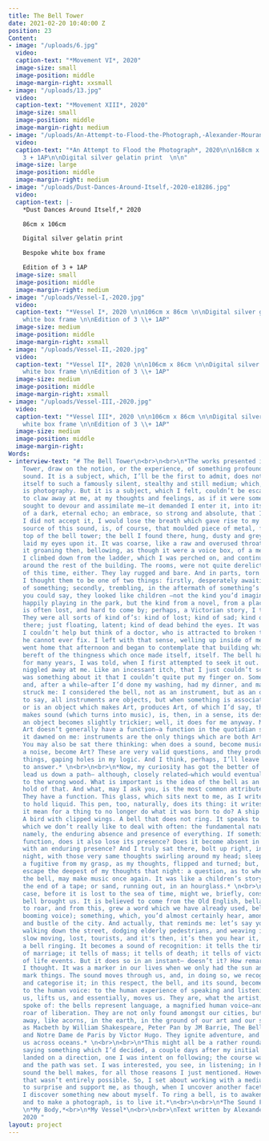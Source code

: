 ```yaml
---
title: The Bell Tower
date: 2021-02-20 10:40:00 Z
position: 23
Content:
- image: "/uploads/6.jpg"
  video: 
  caption-text: "*Movement VI*, 2020"
  image-size: small
  image-position: middle
  image-margin-right: xxsmall
- image: "/uploads/13.jpg"
  video: 
  caption-text: "*Movement XIII*, 2020"
  image-size: small
  image-position: middle
  image-margin-right: medium
- image: "/uploads/An-Attempt-to-Flood-the-Photograph,-Alexander-Mourant,-2020.jpg"
  video: 
  caption-text: "*An Attempt to Flood the Photograph*, 2020\n\n168cm x 116cm | Ed.
    3 + 1AP\n\nDigital silver gelatin print  \n\n"
  image-size: large
  image-position: middle
  image-margin-right: medium
- image: "/uploads/Dust-Dances-Around-Itself,-2020-e18286.jpg"
  video: 
  caption-text: |-
    *Dust Dances Around Itself,* 2020

    86cm x 106cm

    Digital silver gelatin print

    Bespoke white box frame

    Edition of 3 + 1AP
  image-size: small
  image-position: middle
  image-margin-right: medium
- image: "/uploads/Vessel-I,-2020.jpg"
  video: 
  caption-text: "*Vessel I*, 2020 \n\n106cm x 86cm \n\nDigital silver gelatin print\n\nBespoke
    white box frame \n\nEdition of 3 \\+ 1AP"
  image-size: medium
  image-position: middle
  image-margin-right: xsmall
- image: "/uploads/Vessel-II,-2020.jpg"
  video: 
  caption-text: "*Vessel II*, 2020 \n\n106cm x 86cm \n\nDigital silver gelatin print\n\nBespoke
    white box frame \n\nEdition of 3 \\+ 1AP"
  image-size: medium
  image-position: middle
  image-margin-right: xsmall
- image: "/uploads/Vessel-III,-2020.jpg"
  video: 
  caption-text: "*Vessel III*, 2020 \n\n106cm x 86cm \n\nDigital silver gelatin print\n\nBespoke
    white box frame \n\nEdition of 3 \\+ 1AP"
  image-size: medium
  image-position: middle
  image-margin-right: 
Words:
- interview-text: "# The Bell Tower\n<br>\n<br>\n*The works presented in The Bell
    Tower, draw on the notion, or the experience, of something profoundly simple:
    sound. It is a subject, which, I’ll be the first to admit, does not readily lend
    itself to such a famously silent, stealthy and still medium; which, of course,
    is photography. But it is a subject, which I felt, couldn’t be escaped; it seemed
    to claw away at me, at my thoughts and feelings, as if it were something which
    sought to devour and assimilate me—it demanded I enter it, into its cave, constructed
    of a dark, eternal echo; an embrace, so strong and absolute, that I feared, if
    I did not accept it, I would lose the breath which gave rise to my voice.* \n<br>\n<br>\n*The
    source of this sound, is, of course, that moulded piece of metal, found at the
    top of the bell tower; the bell I found there, hung, dusty and grey, when I first
    laid my eyes upon it. It was coarse, like a raw and overused throat; I imagined
    it groaning then, bellowing, as though it were a voice box, of a metal giant.
    I climbed down from the ladder, which I was perched on, and continued to move
    around the rest of the building. The rooms, were not quite derelict, but not quite
    of this time, either. They lay rugged and bare. And in parts, torn and distressed.
    I thought them to be one of two things: firstly, desperately awaiting the arrival
    of something; secondly, trembling, in the aftermath of something’s visit. I guess,
    you could say, they looked like children —not the kind you’d imagine, though,
    happily playing in the park, but the kind from a novel, from a place where love
    is often lost, and hard to come by; perhaps, a Victorian story, I told myself.
    They were all sorts of kind of’s: kind of lost; kind of sad; kind of not really
    there; just floating, latent; kind of dead behind the eyes. It was poignant, and
    I couldn’t help but think of a doctor, who is attracted to broken things, which
    he cannot ever fix. I left with that sense, welling up inside of me.* \n<br>\n<br>\n*I
    went home that afternoon and began to contemplate that building which laid bare,
    bereft of the thingness which once made itself, itself. The bell has not rung
    for many years, I was told, when I first attempted to seek it out. That knowledge
    niggled away at me. Like an incessant itch, that I just couldn’t scratch. There
    was something about it that I couldn’t quite put my finger on. Some time passed,
    and, after a while—after I’d done my washing, had my dinner, and made my bed—it
    struck me: I considered the bell, not as an instrument, but as an object. Needless
    to say, all instruments are objects, but when something is associated to Art,
    or is an object which makes Art, produces Art, of which I’d say, the bell, which
    makes sound (which turns into music), is, then, in a sense, its designation as
    an object becomes slightly trickier; well, it does for me anyway. Maybe it’s because
    Art doesn’t generally have a function—a function in the quotidian sense—and here,
    it dawned on me: instruments are the only things which are both Art and function.
    You may also be sat there thinking: when does a sound, become music? When does
    a noise, become Art? These are very valid questions, and they produce, like most
    things, gaping holes in my logic. And I think, perhaps, I’ll leave them for you
    to answer.* \n<br>\n<br>\n*Now, my curiosity has got the better of me, and I’ve
    lead us down a path— although, closely related—which would eventually lead us
    to the wrong wood. What is important is the idea of the bell as an object. Keep
    hold of that. And what, may I ask you, is the most common attribute among objects?
    They have a function. This glass, which sits next to me, as I write, has a function:
    to hold liquid. This pen, too, naturally, does its thing: it writes. So what does
    it mean for a thing to no longer do what it was born to do? A ship out of water.
    A bird with clipped wings. A bell that does not ring. It speaks to me of something
    which we don’t really like to deal with often: the fundamental nature of things;
    namely, the enduring absence and presence of everything. If something loses its
    function, does it also lose its presence? Does it become absent in a world concerned
    with an enduring presence? And I truly sat there, bolt up right, in my bed that
    night, with those very same thoughts swirling around my head; sleep evaded me,
    a fugitive from my grasp, as my thoughts, flipped and turned; but, I could not
    escape the deepest of my thoughts that night: a question, as to whether, or not,
    the bell, may make music once again. It was like a children’s story, reaching
    the end of a tape; or sand, running out, in an hourglass.* \n<br>\n<br>\n*In any
    case, before it is lost to the sea of time, might we, briefly, consider what the
    bell brought us. It is believed to come from the Old English, bellan, meaning
    to roar, and from this, grew a word which we have already used, bellow (a loud
    booming voice); something, which, you’d almost certainly hear, amongst the hustle
    and bustle of the city. And actually, that reminds me: let’s say you’re hurriedly
    walking down the street, dodging elderly pedestrians, and weaving in and out of
    slow moving, lost, tourists, and it's then, it’s then you hear it, the sound of
    a bell ringing. It becomes a sound of recognition: it tells the time; it tells
    of marriage; it tells of mass; it tells of death; it tells of victory; it tells
    of life events. But it does so in an instant— doesn’t it? How remarkably simple,
    I thought. It was a marker in our lives when we only had the sun and bells to
    mark things. The sound moves through us, and, in doing so, we recognise, distinguish
    and categorise it; in this respect, the bell, and its sound, becomes analogous,
    to the human voice: to the human experience of speaking and listening; it saddens
    us, lifts us, and essentially, moves us. They are, what the artist, Jannis Kounellis,
    spoke of: the bells represent language, a magnified human voice—and the enthusiastic
    roar of liberation. They are not only found amongst our cities, but lie, hidden
    away, like acorns, in the earth, in the ground of our art and our stories; such
    as Macbeth by William Shakespeare, Peter Pan by JM Barrie, The Bell by Iris Murdoch
    and Notre Dame de Paris by Victor Hugo. They ignite adventure, and have followed
    us across oceans.* \n<br>\n<br>\n*This might all be a rather roundabout way of
    saying something which I’d decided, a couple days after my initial visit. I’d
    landed on a direction, one I was intent on following; the course was calculated,
    and the path was set. I was interested, you see, in listening; in hearing the
    sound the bell makes, for all those reasons I just mentioned. However, as it happens,
    that wasn’t entirely possible. So, I set about working with a medium that continues
    to surprise and support me, as though, when I uncover another facet of its character,
    I discover something new about myself. To ring a bell, is to awaken a memory,
    and to make a photograph, is to live it.*\n<br>\n<br>\n*The Sound Floods,*<br>
    \n*My Body,*<br>\n*My Vessel*\n<br>\n<br>\nText written by Alexander Mourant,
    2020 "
layout: project
---
```


